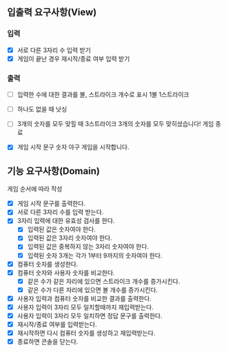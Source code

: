 ## 입출력 요구사항(View)

### 입력

- [x] 서로 다른 3자리 수 입력 받기
- [x] 게임이 끝난 경우 재시작/종료 여부 입력 받기

### 출력

- [ ] 입력한 수에 대한 결과를 볼, 스트라이크 개수로 표시
      1볼 1스트라이크

- [ ] 하나도 없을 때 
      낫싱

- [ ] 3개의 숫자를 모두 맞힐 때
      3스트라이크
      3개의 숫자를 모두 맞히셨습니다! 게임 종료

- [x] 게임 시작 문구
      숫자 야구 게임을 시작합니다.

## 기능 요구사항(Domain)

게임 순서에 따라 작성

- [x] 게임 시작 문구를 출력한다.                        
- [x] 서로 다른 3자리 수를 입력 받는다.
- [x] 3자리 입력에 대한 유효성 검사를 한다.
  - [x] 입력된 값은 숫자여야 한다.
  - [x] 입력된 값은 3자리 숫자여야 한다.
  - [x] 입력된 값은 중복하지 않는 3자리 숫자여야 한다.
  - [x] 입력된 숫자 3개는 각가 1부터 9까지의 숫자여야 한다.
- [x] 컴퓨터 숫자를 생성한다.
- [x] 컴퓨터 숫자와 사용자 숫자를 비교한다.
  - [x] 같은 수가 같은 자리에 있으면 스트라이크 개수를 증가시킨다.
  - [x] 같은 수가 다른 자리에 있으면 볼 개수를 증가시킨다.
- [x] 사용자 입력과 컴퓨터 숫자를 비교한 결과를 출력한다.
- [x] 사용자 입력이 3자리 모두 일치할때까지 재입력받는다.
- [x] 사용자 입력이 3자리 모두 일치하면 정답 문구를 출력한다.
- [x] 재시작/종료 여부를 입력받는다.
- [x] 재시작하면 다시 컴퓨터 숫자를 생성하고 재입력받는다.
- [x] 종료하면 콘솔을 닫는다.
